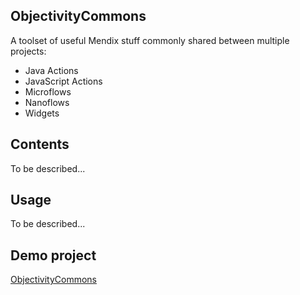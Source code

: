 ## ObjectivityCommons
A toolset of useful Mendix stuff commonly shared between multiple projects:
- Java Actions
- JavaScript Actions
- Microflows
- Nanoflows
- Widgets

## Contents
To be described...

## Usage
To be described...

## Demo project
[ObjectivityCommons](https://objectivitycommons-sandbox.mxapps.io/)
